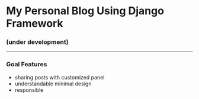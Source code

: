 # My Personal Blog Using Django Framework
### (under development)
-----------
### Goal Features
- sharing posts with customized panel
- understandable minimal design
- responsible
